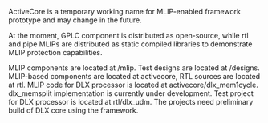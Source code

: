 ActiveCore is a temporary working name for MLIP-enabled framework prototype and may change in the future.

At the moment, GPLC component is distributed as open-source, while rtl and pipe MLIPs are distributed as static compiled libraries to demonstrate MLIP protection capabilities.

MLIP components are located at /mlip.
Test designs are located at /designs. MLIP-based components are located at activecore, RTL sources are located at rtl.
MLIP code for DLX processor is located at activecore/dlx_mem1cycle. dlx_memsplit implementation is currently under development.
Test project for DLX processor is located at rtl/dlx_udm. The projects need preliminary build of DLX core using the framework.
